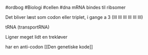#ordbog #Biologi #cellen #dna 
mRNA bindes til ribsomer

Det bliver læst som codon eller triplet, i gange a 3 (III III III III III III)

tRNA (transportRNA)

Ligner meget lidt en trekløver

har en anti-codon
[[Den genetiske kode]]
